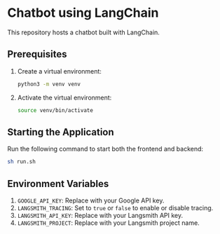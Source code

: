 # Chatbot using LangChain

This repository hosts a chatbot built with LangChain.

## Prerequisites

1. Create a virtual environment:
    ```bash
    python3 -m venv venv
    ```

2. Activate the virtual environment:
    ```bash
    source venv/bin/activate
    ```

## Starting the Application

Run the following command to start both the frontend and backend:
```bash
sh run.sh
```

## Environment Variables

1. `GOOGLE_API_KEY`: Replace with your Google API key.
2. `LANGSMITH_TRACING`: Set to `true` or `false` to enable or disable tracing.
3. `LANGSMITH_API_KEY`: Replace with your Langsmith API key.
4. `LANGSMITH_PROJECT`: Replace with your Langsmith project name.